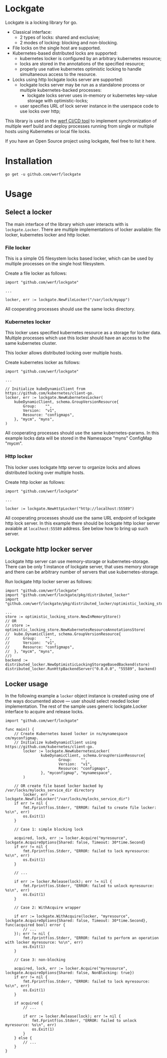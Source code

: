 # Lockgate

Lockgate is a locking library for go.

 - Classical interface:
   - 2 types of locks: shared and exclusive;
   - 2 modes of locking: blocking and non-blocking.
 - File locks on the single host are supported.
 - Kubernetes-based distributed locks are supported:
   - kubernetes locker is configured by an arbitrary kubernetes resource;
   - locks are stored in the annotations of the specified resource;
   - properly use native kubernetes optimistic locking to handle simultaneous access to the resource.
 - Locks using http lockgate locks server are supported:
   - lockgate locks server may be run as a standalone process or multiple kubernetes-backed processes:
      - lockgate locks server uses in-memory or kubernetes key-value storage with optimistic-locks;
   - user specifies URL of lock server instance in the userspace code to use locks over http;

This library is used in the [werf CI/CD tool](https://github.com/werf/werf) to implement synchronization of multiple werf build and deploy processes running from single or multiple hosts using Kubernetes or local file locks.

If you have an Open Source project using lockgate, feel free to list it here.

# Installation

```
go get -u github.com/werf/lockgate
```

# Usage


## Select a locker

The main interface of the library which user interacts with is `lockgate.Locker`. There are multiple implementations of locker available: file locker, kubernetes locker and http locker.

### File locker

This is a simple OS filesystem locks based locker, which can be used by multiple processes on the single host filesystem.

Create a file locker as follows:

```
import "github.com/werf/lockgate"

...

locker, err := lockgate.NewFileLocker("/var/lock/myapp")
```

All cooperating processes should use the same locks directory.

### Kubernetes locker

This locker uses specified kubernetes resource as a storage for locker data. Multiple processes which use this locker should have an access to the same kubernetes cluster.

This locker allows distributed locking over multiple hosts.

Create kubernetes locker as follows:

```
import "github.com/werf/lockgate"

...

// Initialize kubeDynamicClient from https://github.com/kubernetes/client-go.
locker, err := lockgate.NewKubernetesLocker(
	kubeDynamicClient, schema.GroupVersionResource{
		Group:    "",
		Version:  "v1",
		Resource: "configmaps",
	}, "mycm", "myns",
)
```

All cooperating processes should use the same kubernetes-params. In this example locks data will be stored in the Namesapce "myns" ConfigMap "mycm".

### Http locker

This locker uses lockgate http server to organize locks and allows distributed locking over multiple hosts.

Create http locker as follows:

```
import "github.com/werf/lockgate"

...

locker := lockgate.NewHttpLocker("http://localhost:55589")
```

All cooperating processes should use the same URL endpoint of lockgate http lock server. In this example there should be lockgate http locker server avaiable at `localhost:55589` address. See below how to bring up such server.

## Lockgate http locker server

Lockgate http server can use memory-storage or kubernetes-storage. There can be only 1 instance of lockgate server, that uses memory storage and there can be arbitrary number of servers that use kubernetes-storage.

Run lockgate http locker server as follows:

```
import "github.com/werf/lockgate"
import "github.com/werf/lockgate/pkg/distributed_locker"
import "github.com/werf/lockgate/pkg/distributed_locker/optimistic_locking_store"

...
store := optimistic_locking_store.NewInMemoryStore()
// OR
// store := optimistic_locking_store.NewKubernetesResourceAnnotationsStore(
//	kube.DynamicClient, schema.GroupVersionResource{
//		Group:    "",
//		Version:  "v1",
//		Resource: "configmaps",
//	}, "mycm", "myns",
//)
backend := distributed_locker.NewOptimisticLockingStorageBasedBackend(store)
distributed_locker.RunHttpBackendServer("0.0.0.0", "55589", backend)
```

## Locker usage

In the following example a `locker` object instance is created using one of the ways documented above — user should select needed locker implementation. The rest of the sample uses generic lockgate.Locker interface to acquire and release locks.

```
import "github.com/werf/lockgate"

func main() {
	// Create Kubernetes based locker in ns/mynamespace cm/myconfigmap.
	// Initialize kubeDynamicClient using https://github.com/kubernetes/client-go.
        locker := lockgate.NewKubernetesLocker(
                kubeDynamicClient, schema.GroupVersionResource{
                        Group:    "",
                        Version:  "v1",
                        Resource: "configmaps",
                }, "myconfigmap", "mynamespace",
        )
	
	// OR create file based locker backed by /var/locks/mylocks_service_dir directory
    	locker, err := lockgate.NewFileLocker("/var/locks/mylocks_service_dir")
	if err != nil {
		fmt.Fprintf(os.Stderr, "ERROR: failed to create file locker: %s\n", err)
		os.Exit(1)
	}

	// Case 1: simple blocking lock

	acquired, lock, err := locker.Acquire("myresource", lockgate.AcquireOptions{Shared: false, Timeout: 30*time.Second}
	if err != nil {
		fmt.Fprintf(os.Stderr, "ERROR: failed to lock myresource: %s\n", err)
		os.Exit(1)
	}

	// ...

	if err := locker.Release(lock); err != nil {
		fmt.Fprintf(os.Stderr, "ERROR: failed to unlock myresource: %s\n", err)
		os.Exit(1)
	}

	// Case 2: WithAcquire wrapper

	if err := lockgate.WithAcquire(locker, "myresource", lockgate.AcquireOptions{Shared: false, Timeout: 30*time.Second}, func(acquired bool) error {
		// ...
	}); err != nil {
		fmt.Fprintf(os.Stderr, "ERROR: failed to perform an operation with locker myresource: %s\n", err)
		os.Exit(1)
	}
	
	// Case 3: non-blocking

	acquired, lock, err := locker.Acquire("myresource", lockgate.AcquireOptions{Shared: false, NonBlocking: true})
	if err != nil {
		fmt.Fprintf(os.Stderr, "ERROR: failed to lock myresource: %s\n", err)
		os.Exit(1)
	}

	if acquired {
		// ...

		if err := locker.Release(lock); err != nil {
			fmt.Fprintf(os.Stderr, "ERROR: failed to unlock myresource: %s\n", err)
			os.Exit(1)
		}
	} else {
		// ...
	}
}
```
